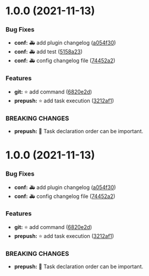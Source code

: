 # 1.0.0 (2021-11-13)


### Bug Fixes

* **conf:** 🚑️ add plugin changelog ([a054f30](https://github.com/VagnerSilva/prepush-amend/commit/a054f30fa68f83ef8b7af44b657d3cdf097c742c))
* **conf:** 🚑️ add test ([5158a23](https://github.com/VagnerSilva/prepush-amend/commit/5158a2356214c3441309fb538c041e9849c083b3))
* **conf:** 🚑️ config changelog file ([74452a2](https://github.com/VagnerSilva/prepush-amend/commit/74452a2e98c7005d00a61e4be565e666bae3a4be))


### Features

* **git:** ⭐ add command ([6820e2d](https://github.com/VagnerSilva/prepush-amend/commit/6820e2d36854eedf0e74cfa0cffc9673a8302cb3))
* **prepush:** ⭐ add task execution ([3212af1](https://github.com/VagnerSilva/prepush-amend/commit/3212af111d83301b13a26316c77ad8cc2d2e3ac9))


### BREAKING CHANGES

* **prepush:** 🧨 Task declaration order can be important.

# 1.0.0 (2021-11-13)


### Bug Fixes

* **conf:** 🚑️ add plugin changelog ([a054f30](https://github.com/VagnerSilva/prepush-amend/commit/a054f30fa68f83ef8b7af44b657d3cdf097c742c))
* **conf:** 🚑️ config changelog file ([74452a2](https://github.com/VagnerSilva/prepush-amend/commit/74452a2e98c7005d00a61e4be565e666bae3a4be))


### Features

* **git:** ⭐ add command ([6820e2d](https://github.com/VagnerSilva/prepush-amend/commit/6820e2d36854eedf0e74cfa0cffc9673a8302cb3))
* **prepush:** ⭐ add task execution ([3212af1](https://github.com/VagnerSilva/prepush-amend/commit/3212af111d83301b13a26316c77ad8cc2d2e3ac9))


### BREAKING CHANGES

* **prepush:** 🧨 Task declaration order can be important.
